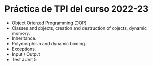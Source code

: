 # Práctica de TPI del curso 2022-23


- Object Oriented Programming (OOP)
- Classes and objects, creation and destruction of objects, dynamic memory.
- Inheritance.
- Polymorphism and dynamic binding.
- Exceptions.
- Input / Output
- Test JUnit 5

